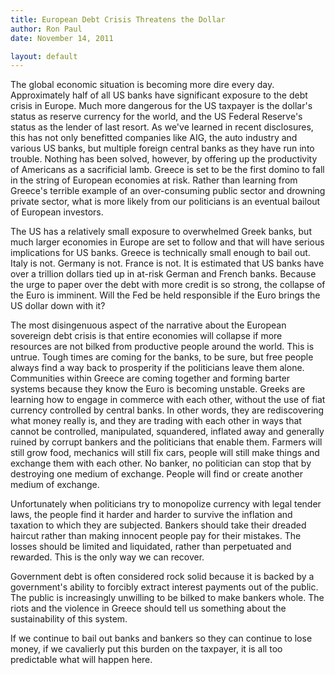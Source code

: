```yaml
---
title: European Debt Crisis Threatens the Dollar
author: Ron Paul
date: November 14, 2011

layout: default
---
```


The global economic situation is becoming more dire every day.
Approximately half of all US banks have significant exposure to the
debt crisis in Europe. Much more dangerous for the US taxpayer is the
dollar's status as reserve currency for the world, and the US Federal
Reserve's status as the lender of last resort. As we've learned in
recent disclosures, this has not only benefitted companies like AIG,
the auto industry and various US banks, but multiple foreign central
banks as they have run into trouble. Nothing has been solved, however,
by offering up the productivity of Americans as a sacrificial lamb.
Greece is set to be the first domino to fall in the string of European
economies at risk. Rather than learning from Greece's terrible example
of an over-consuming public sector and drowning private sector, what is
more likely from our politicians is an eventual bailout of European
investors.

The US has a relatively small exposure to overwhelmed Greek banks, but
much larger economies in Europe are set to follow and that will have
serious implications for US banks. Greece is technically small enough
to bail out. Italy is not. Germany is not. France is not. It is
estimated that US banks have over a trillion dollars tied up in at-risk
German and French banks. Because the urge to paper over the debt with
more credit is so strong, the collapse of the Euro is imminent. Will
the Fed be held responsible if the Euro brings the US dollar down with
it?

The most disingenuous aspect of the narrative about the European
sovereign debt crisis is that entire economies will collapse if more
resources are not bilked from productive people around the world. This
is untrue. Tough times are coming for the banks, to be sure, but free
people always find a way back to prosperity if the politicians leave
them alone. Communities within Greece are coming together and forming
barter systems because they know the Euro is becoming unstable. Greeks
are learning how to engage in commerce with each other, without the use
of fiat currency controlled by central banks. In other words, they are
rediscovering what money really is, and they are trading with each
other in ways that cannot be controlled, manipulated, squandered,
inflated away and generally ruined by corrupt bankers and the
politicians that enable them. Farmers will still grow food, mechanics
will still fix cars, people will still make things and exchange them
with each other. No banker, no politician can stop that by destroying
one medium of exchange. People will find or create another medium of
exchange.

Unfortunately when politicians try to monopolize currency with legal
tender laws, the people find it harder and harder to survive the
inflation and taxation to which they are subjected. Bankers should take
their dreaded haircut rather than making innocent people pay for their
mistakes. The losses should be limited and liquidated, rather than
perpetuated and rewarded. This is the only way we can recover.

Government debt is often considered rock solid because it is backed by
a government's ability to forcibly extract interest payments out of the
public. The public is increasingly unwilling to be bilked to make
bankers whole. The riots and the violence in Greece should tell us
something about the sustainability of this system.

If we continue to bail out banks and bankers so they can continue to
lose money, if we cavalierly put this burden on the taxpayer, it is all
too predictable what will happen here.
